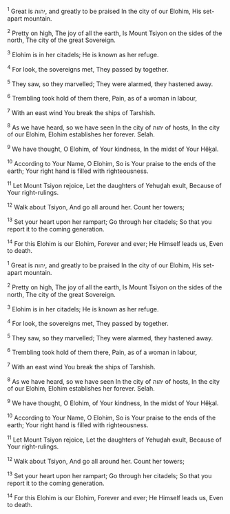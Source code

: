 <sup>1</sup> Great is יהוה, and greatly to be praised In the city of our Elohim, His set-apart mountain.

<sup>2</sup> Pretty on high, The joy of all the earth, Is Mount Tsiyon on the sides of the north, The city of the great Sovereign.

<sup>3</sup> Elohim is in her citadels; He is known as her refuge.

<sup>4</sup> For look, the sovereigns met, They passed by together.

<sup>5</sup> They saw, so they marvelled; They were alarmed, they hastened away.

<sup>6</sup> Trembling took hold of them there, Pain, as of a woman in labour,

<sup>7</sup> With an east wind You break the ships of Tarshish.

<sup>8</sup> As we have heard, so we have seen In the city of יהוה of hosts, In the city of our Elohim, Elohim establishes her forever. Selah.

<sup>9</sup> We have thought, O Elohim, of Your kindness, In the midst of Your Hĕḵal.

<sup>10</sup> According to Your Name, O Elohim, So is Your praise to the ends of the earth; Your right hand is filled with righteousness.

<sup>11</sup> Let Mount Tsiyon rejoice, Let the daughters of Yehuḏah exult, Because of Your right-rulings.

<sup>12</sup> Walk about Tsiyon, And go all around her. Count her towers;

<sup>13</sup> Set your heart upon her rampart; Go through her citadels; So that you report it to the coming generation.

<sup>14</sup> For this Elohim is our Elohim, Forever and ever; He Himself leads us, Even to death.

<sup>1</sup> Great is יהוה, and greatly to be praised In the city of our Elohim, His set-apart mountain.

<sup>2</sup> Pretty on high, The joy of all the earth, Is Mount Tsiyon on the sides of the north, The city of the great Sovereign.

<sup>3</sup> Elohim is in her citadels; He is known as her refuge.

<sup>4</sup> For look, the sovereigns met, They passed by together.

<sup>5</sup> They saw, so they marvelled; They were alarmed, they hastened away.

<sup>6</sup> Trembling took hold of them there, Pain, as of a woman in labour,

<sup>7</sup> With an east wind You break the ships of Tarshish.

<sup>8</sup> As we have heard, so we have seen In the city of יהוה of hosts, In the city of our Elohim, Elohim establishes her forever. Selah.

<sup>9</sup> We have thought, O Elohim, of Your kindness, In the midst of Your Hĕḵal.

<sup>10</sup> According to Your Name, O Elohim, So is Your praise to the ends of the earth; Your right hand is filled with righteousness.

<sup>11</sup> Let Mount Tsiyon rejoice, Let the daughters of Yehuḏah exult, Because of Your right-rulings.

<sup>12</sup> Walk about Tsiyon, And go all around her. Count her towers;

<sup>13</sup> Set your heart upon her rampart; Go through her citadels; So that you report it to the coming generation.

<sup>14</sup> For this Elohim is our Elohim, Forever and ever; He Himself leads us, Even to death.

